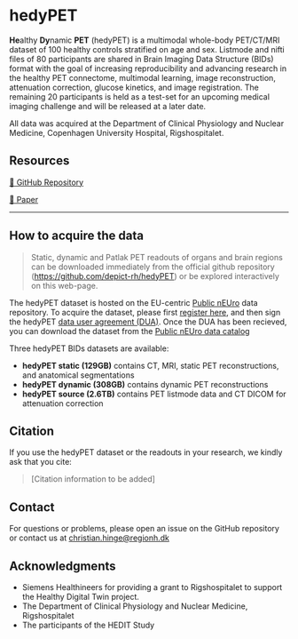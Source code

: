 # hedyPET

**He**althy **Dy**namic **PET** (hedyPET) is a multimodal whole-body PET/CT/MRI dataset of 100 healthy controls stratified on age and sex. Listmode and nifti files of 80 participants are shared in Brain Imaging Data Structure (BIDs) format with the goal of increasing reproducibility and advancing research in the healthy PET connectome, multimodal learning, image reconstruction, attenuation correction, glucose kinetics, and image registration. The remaining 20 participants is held as a test-set for an upcoming medical imaging challenge and will be released at a later date. 

All data was acquired at the Department of Clinical Physiology and Nuclear Medicine, Copenhagen University Hospital, Rigshospitalet.

## Resources

[📘 GitHub Repository](https://github.com/depict-rh/hedyPET)

[📘 Paper](https://github.com/depict-rh/hedyPET)

---
## How to acquire the data

> Static, dynamic and Patlak PET readouts of organs and brain regions can be downloaded immediately from the official github repository (https://github.com/depict-rh/hedyPET) or be explored interactively on this web-page. 

The hedyPET dataset is hosted on the EU-centric [Public nEUro](https://datacatalog.publicneuro.eu/manage/register) data repository. To acquire the dataset, please first [register here](https://datacatalog.publicneuro.eu/manage/register), and then sign the hedyPET [data user agreement (DUA)](https://datacatalog.publicneuro.eu/dataset/PN000001%20OpenNeuroPET%20Phantoms/V1). Once the DUA has been recieved, you can download the dataset from the [Public nEUro data catalog](https://datacatalog.publicneuro.eu/dataset/PN000001%20OpenNeuroPET%20Phantoms/V1)

Three hedyPET BIDs datasets are available:
- **hedyPET static (129GB)** contains CT, MRI, static PET reconstructions, and anatomical segmentations
- **hedyPET dynamic (308GB)** contains dynamic PET reconstructions
- **hedyPET source (2.6TB)** contains PET listmode data and CT DICOM for attenuation correction

## Citation

If you use the hedyPET dataset or the readouts in your research, we kindly ask that you cite:

> [Citation information to be added]

## Contact

For questions or problems, please open an issue on the GitHub repository or contact us at christian.hinge@regionh.dk

## Acknowledgments

- Siemens Healthineers for providing a grant to Rigshospitalet to support the Healthy Digital Twin project.
- The Department of Clinical Physiology and Nuclear Medicine, Rigshospitalet
- The participants of the HEDIT Study